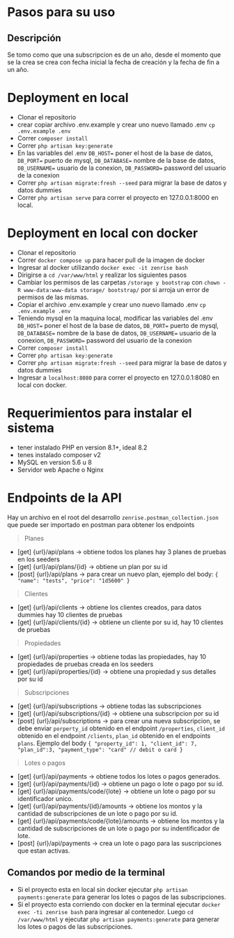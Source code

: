 # Pasos para su uso
## Descripción
Se tomo como que una subscripcion es de un año, desde el momento que se la crea se crea con fecha inicial la fecha de creación y la fecha de fin a un año.
# Deployment en local
- Clonar el repositorio
- crear copiar archivo .env.example y crear uno nuevo llamado .env ```cp .env.example .env``` 
- Correr ```composer install```
- Correr `php artisan key:generate`
- En las variables del .env ```DB_HOST=``` poner el host de la base de datos, ```DB_PORT=``` puerto de mysql, ```DB_DATABASE=``` nombre de la base de datos, ```DB_USERNAME=``` usuario de la conexion, ```DB_PASSWORD=``` password del usuario de la conexion
- Correr `php artisan migrate:fresh --seed` para migrar la base de datos y datos dummies
- Correr `php artisan serve` para correr el proyecto en 127.0.0.1:8000 en local.

# Deployment en local con docker
- Clonar el repositorio
- Correr ```docker compose up``` para hacer pull de la imagen de docker
- Ingresar al docker utilizando ```docker exec -it zenrise bash```
- Dirigirse a ```cd /var/www/html``` y realizar los siguientes pasos
- Cambiar los permisos de las carpetas `/storage y bootstrap` con `chown -R www-data:www-data storage/ bootstrap/` por si arroja un error de permisos de las mismas.
- Copiar el archivo .env.example y crear uno nuevo llamado .env ```cp .env.example .env``` 
- Teniendo mysql en la maquina local, modificar las variables del .env ```DB_HOST=``` poner el host de la base de datos, ```DB_PORT=``` puerto de mysql, ```DB_DATABASE=``` nombre de la base de datos, ```DB_USERNAME=``` usuario de la conexion, ```DB_PASSWORD=``` password del usuario de la conexion
- Correr ```composer install```
- Correr `php artisan key:generate`
- Correr `php artisan migrate:fresh --seed` para migrar la base de datos y datos dummies
- Ingresar a `localhost:8080` para correr el proyecto en 127.0.0.1:8080 en local con docker.

# Requerimientos para instalar el sistema
- tener instalado PHP en version 8.1+, ideal 8.2
- tenes instalado composer v2
- MySQL en version 5.6 u 8
- Servidor web Apache o Nginx

# Endpoints de la API
Hay un archivo en el root del desarrollo `zenrise.postman_collection.json` que puede ser importado en postman para obtener los endpoints
> Planes 
- [get] {url}/api/plans -> obtiene todos los planes hay 3 planes de pruebas en los seeders
- [get] {url}/api/plans/{id} -> obtiene un plan por su id
- [post] {url}/api/plans -> para crear un nuevo plan, ejemplo del body: `{
    "name": "tests",
    "price": "1d5600"
}`

> Clientes
- [get] {url}/api/clients -> obtiene los clientes creados, para datos dummies hay 10 clientes de pruebas
- [get] {url}/api/clients/{id} -> obtiene un cliente por su id, hay 10 clientes de pruebas

> Propiedades
- [get] {url}/api/properties -> obtiene todas las propiedades, hay 10 propiedades de pruebas creada en los seeders
- [get] {url}/api/properties/{id} -> obtiene una propiedad y sus detalles por su id

> Subscripciones
- [get] {url}/api/subscriptions -> obtiene todas las subscripciones
- [get] {url}/api/subscriptions/{id} -> obtiene una subscripcion por su id
- [post] {url}/api/subscriptions -> para crear una nueva subscripcion, se debe enviar ```porperty_id``` obtenido en el endpoint `/properties`, `client_id` obtenido en el endpoint `/clients`, `plan_id` obtenido en el endpoints `plans`. Ejemplo del body
`{
    "property_id": 1,
    "client_id": 7,
    "plan_id":3,
    "payment_type": "card" // debit o card
}`

> Lotes o pagos
- [get] {url}/api/payments -> obtiene todos los lotes o pagos generados.
- [get] {url}/api/payments/{id} -> obtiene un pago o lote o pago por su id.
- [get] {url}/api/payments/code/{lote} -> obtiene un lote o pago por su identificador unico.
- [get] {url}/api/payments/{id}/amounts -> obtiene los montos y la cantidad de subscripciones de un lote o pago por su id.
- [get] {url}/api/payments/code/{lote}/amounts -> obtiene los montos y la cantidad de subscripciones de un lote o pago por su indentificador de lote.
- [post] {url}/api/payments -> crea un lote o pago para las suscripciones que estan activas.

## Comandos por medio de la terminal
- Si el proyecto esta en local sin docker ejecutar `php artisan payments:generate` para generar los lotes o pagos de las subscripciones.
- Si el proyecto esta corriendo con docker en la terminal ejecutar `docker exec -ti zenrise bash` para ingresar al contenedor. Luego `cd /var/www/html` y ejecutar `php artisan payments:generate` para generar los lotes o pagos de las subscripciones.
